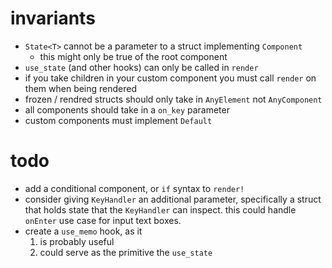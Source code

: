 # invariants
- `State<T>` cannot be a parameter to a struct implementing `Component`
  - this might only be true of the root component
- `use_state` (and other hooks) can only be called in `render`
- if you take children in your custom component you must call `render` on them when being rendered
- frozen / rendred structs should only take in `AnyElement` not `AnyComponent`
- all components should take in a `on_key` parameter
- custom components must implement `Default`

# todo
- add a conditional component, or `if` syntax to `render!`
- consider giving `KeyHandler` an additional parameter, specifically a struct that
  holds state that the `KeyHandler` can inspect. this could handle `onEnter` use
  case for input text boxes.
- create a `use_memo` hook, as it
  1. is probably useful
  2. could serve as the primitive the `use_state`
